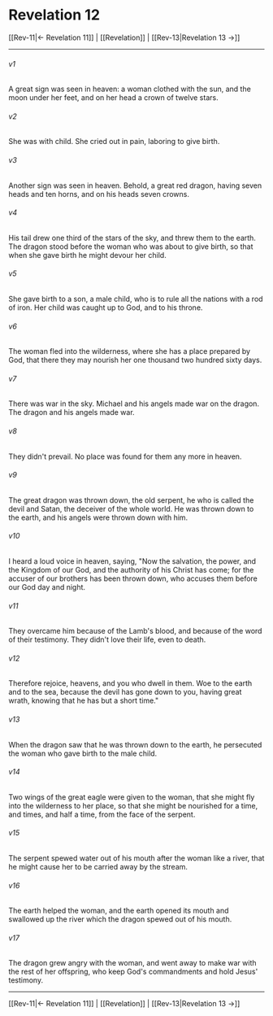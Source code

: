 # Revelation 12

[[Rev-11|← Revelation 11]] | [[Revelation]] | [[Rev-13|Revelation 13 →]]
***



###### v1 
A great sign was seen in heaven: a woman clothed with the sun, and the moon under her feet, and on her head a crown of twelve stars. 

###### v2 
She was with child. She cried out in pain, laboring to give birth. 

###### v3 
Another sign was seen in heaven. Behold, a great red dragon, having seven heads and ten horns, and on his heads seven crowns. 

###### v4 
His tail drew one third of the stars of the sky, and threw them to the earth. The dragon stood before the woman who was about to give birth, so that when she gave birth he might devour her child. 

###### v5 
She gave birth to a son, a male child, who is to rule all the nations with a rod of iron. Her child was caught up to God, and to his throne. 

###### v6 
The woman fled into the wilderness, where she has a place prepared by God, that there they may nourish her one thousand two hundred sixty days. 

###### v7 
There was war in the sky. Michael and his angels made war on the dragon. The dragon and his angels made war. 

###### v8 
They didn't prevail. No place was found for them any more in heaven. 

###### v9 
The great dragon was thrown down, the old serpent, he who is called the devil and Satan, the deceiver of the whole world. He was thrown down to the earth, and his angels were thrown down with him. 

###### v10 
I heard a loud voice in heaven, saying, "Now the salvation, the power, and the Kingdom of our God, and the authority of his Christ has come; for the accuser of our brothers has been thrown down, who accuses them before our God day and night. 

###### v11 
They overcame him because of the Lamb's blood, and because of the word of their testimony. They didn't love their life, even to death. 

###### v12 
Therefore rejoice, heavens, and you who dwell in them. Woe to the earth and to the sea, because the devil has gone down to you, having great wrath, knowing that he has but a short time." 

###### v13 
When the dragon saw that he was thrown down to the earth, he persecuted the woman who gave birth to the male child. 

###### v14 
Two wings of the great eagle were given to the woman, that she might fly into the wilderness to her place, so that she might be nourished for a time, and times, and half a time, from the face of the serpent. 

###### v15 
The serpent spewed water out of his mouth after the woman like a river, that he might cause her to be carried away by the stream. 

###### v16 
The earth helped the woman, and the earth opened its mouth and swallowed up the river which the dragon spewed out of his mouth. 

###### v17 
The dragon grew angry with the woman, and went away to make war with the rest of her offspring, who keep God's commandments and hold Jesus' testimony.

***
[[Rev-11|← Revelation 11]] | [[Revelation]] | [[Rev-13|Revelation 13 →]]
